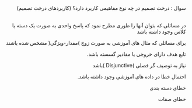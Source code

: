 ##
####
<div dir="rtl">
سوال : درخت تصمیم در چه نوع مفاهیمی کاربرد دارد؟ (کاربردهای درخت تصمیم)
  </div>
<br/>

<div dir="rtl">
  
 در مسائلی که بتوان آنها را طوری مطرح نمود که پاسخ واحدی به صورت یک دسته یا
کلاس وجود داشته باشد
  
  برای مسائلی که مثال های آموزشی به صورت زوج )مقدار-ویژگی( مشخص شده باشند
  
  تابع هدف دارای خروجی با مقادیر گسسته باشد.
  
  نیاز به توصیف گر فصلی )Disjunctive )باشد
  
  احتمال خطا در داده های آموزشی وجود داشته باشد.
  
  خطای دسته بندی
  
  خطای صفات

</div>
<br/>

